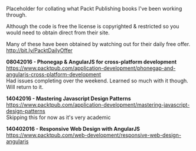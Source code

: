 Placeholder for collating what Packt Publishing books I've been working through.

Although the code is free the license is copyrighted & restricted so you would need to
obtain direct from their site.

Many of these have been obtained by watching out for their daily free offer. http://bit.ly/PacktDailyOffer

**08042016 - Phonegap & AngularJS for cross-platform development**<br />
https://www.packtpub.com/application-development/phonegap-and-angularjs-cross-platform-development
<br />Had issues completing over the weekend. Learned so much with it though. Will return to it.

**14042016 - Mastering Javascript Design Patterns**<br />
https://www.packtpub.com/application-development/mastering-javascript-design-patterns
<br />Skipping this for now as it's very academic

**140402016 - Responsive Web Design with AngularJS**<br />
https://www.packtpub.com/web-development/responsive-web-design-angularjs
